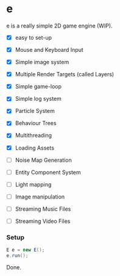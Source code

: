 # e
e is a really simple 2D game engine (WIP). 

- [x] easy to set-up
- [x] Mouse and Keyboard Input
- [x] Simple image system
- [x] Multiple Render Targets (called Layers)
- [x] Simple game-loop
- [x] Simple log system
- [x] Particle System
- [x] Behaviour Trees
- [x] Multithreading
- [x] Loading Assets
- [ ] Noise Map Generation
- [ ] Entity Component System
- [ ] Light mapping
- [ ] Image manipulation
- [ ] Streaming Music Files
- [ ] Streaming Video Files


### Setup
```java
E e = new E();
e.run();
```

Done.